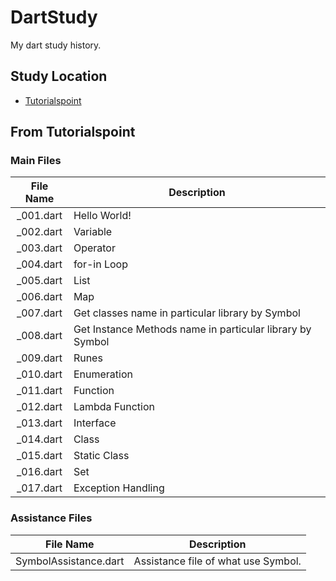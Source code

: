 # DartStudy

My dart study history.


## Study Location

* [Tutorialspoint](https://www.tutorialspoint.com/dart_programming/dart_programming_environment.htm)


## From Tutorialspoint

### Main Files

|File Name|Description|
|:---:|---|
|_001.dart|Hello World!|
|_002.dart|Variable|
|_003.dart|Operator|
|_004.dart|for-in Loop|
|_005.dart|List|
|_006.dart|Map|
|_007.dart|Get classes name in particular library by Symbol|
|_008.dart|Get Instance Methods name in particular library by Symbol|
|_009.dart|Runes|
|_010.dart|Enumeration|
|_011.dart|Function|
|_012.dart|Lambda Function|
|_013.dart|Interface|
|_014.dart|Class|
|_015.dart|Static Class|
|_016.dart|Set|
|_017.dart|Exception Handling|

### Assistance Files

|File Name|Description|
|:---:|---|
|SymbolAssistance.dart|Assistance file of what use Symbol.|